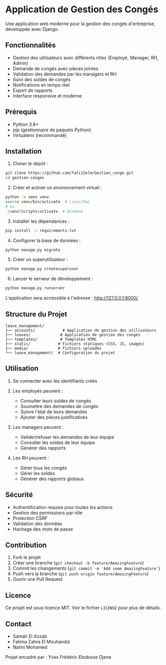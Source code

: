# Application de Gestion des Congés

Une application web moderne pour la gestion des congés d'entreprise, développée avec Django.

## Fonctionnalités

- Gestion des utilisateurs avec différents rôles (Employé, Manager, RH, Admin)
- Demande de congés avec pièces jointes
- Validation des demandes par les managers et RH
- Suivi des soldes de congés
- Notifications en temps réel
- Export de rapports
- Interface responsive et moderne

## Prérequis

- Python 3.8+
- pip (gestionnaire de paquets Python)
- Virtualenv (recommandé)

## Installation

1. Cloner le dépôt :
```bash
git clone https://github.com/fati12elm/Gestion_conge.git
cd gestion-conges
```

2. Créer et activer un environnement virtuel :
```bash
python -m venv venv
source venv/bin/activate  # Linux/Mac
# ou
.\venv\Scripts\activate  # Windows
```

3. Installer les dépendances :
```bash
pip install -r requirements.txt
```

4. Configurer la base de données :
```bash
python manage.py migrate
```

5. Créer un superutilisateur :
```bash
python manage.py createsuperuser
```

6. Lancer le serveur de développement :
```bash
python manage.py runserver
```

L'application sera accessible à l'adresse : http://127.0.0.1:8000/

## Structure du Projet

```
leave_management/
├── accounts/            # Application de gestion des utilisateurs
├── leaves/             # Application de gestion des congés
├── templates/          # Templates HTML
├── static/            # Fichiers statiques (CSS, JS, images)
├── media/             # Fichiers uploadés
└── leave_management/  # Configuration du projet
```

## Utilisation

1. Se connecter avec les identifiants créés
2. Les employés peuvent :
   - Consulter leurs soldes de congés
   - Soumettre des demandes de congés
   - Suivre l'état de leurs demandes
   - Ajouter des pièces justificatives

3. Les managers peuvent :
   - Valider/refuser les demandes de leur équipe
   - Consulter les soldes de leur équipe
   - Générer des rapports

4. Les RH peuvent :
   - Gérer tous les congés
   - Gérer les soldes
   - Générer des rapports globaux

## Sécurité

- Authentification requise pour toutes les actions
- Gestion des permissions par rôle
- Protection CSRF
- Validation des données
- Hachage des mots de passe

## Contribution

1. Fork le projet
2. Créer une branche (`git checkout -b feature/AmazingFeature`)
3. Commit les changements (`git commit -m 'Add some AmazingFeature'`)
4. Push vers la branche (`git push origin feature/AmazingFeature`)
5. Ouvrir une Pull Request

## Licence

Ce projet est sous licence MIT. Voir le fichier `LICENSE` pour plus de détails.

## Contact

- Samah El Azzab
- Fatima Zahra El Mouhandiz
- Naimi Mohamed

Projet encadré par : Yves Frédéric Ebobisse Djene 